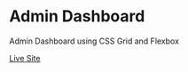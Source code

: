# Admin Dashboard

Admin Dashboard using CSS Grid and Flexbox

[Live Site](https://hsaad.github.io/admin-dashboard/)